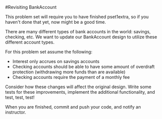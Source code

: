 #Revisiting BankAccount

This problem set will require you to have finished pset1extra, so if you haven't done that yet, now might be a good time.

There are many different types of bank accounts in the world: savings, checking, etc. We want to update our BankAccount design to utilize these different account types.

For this problem set assume the following:

* Interest only accrues on savings accounts
* Checking accounts should be able to have some amount of overdraft protection (withdrawing more funds than are available)
* Checking accounts require the payment of a monthly fee

Consider how these changes will affect the original design. Write some tests for these improvements, implement the additional functionality, and test, test, test!

When you are finished, commit and push your code, and notify an instructor.